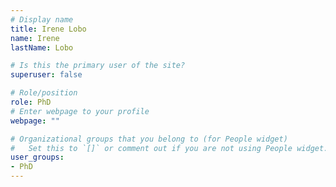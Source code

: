 ```yaml
---
# Display name
title: Irene Lobo
name: Irene 
lastName: Lobo

# Is this the primary user of the site?
superuser: false

# Role/position
role: PhD
# Enter webpage to your profile
webpage: ""

# Organizational groups that you belong to (for People widget)
#   Set this to `[]` or comment out if you are not using People widget.
user_groups:
- PhD
---
```

